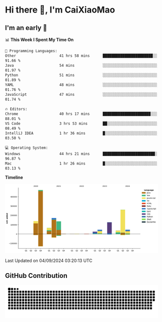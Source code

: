 # Hi there 👋, I'm CaiXiaoMao

## I'm an early 🐤
<!--START_SECTION:waka-->
📊 **This Week I Spent My Time On** 

```text
💬 Programming Languages: 
Other                    41 hrs 58 mins      ███████████████████████░░   91.66 % 
Java                     54 mins             ░░░░░░░░░░░░░░░░░░░░░░░░░   01.97 % 
Python                   51 mins             ░░░░░░░░░░░░░░░░░░░░░░░░░   01.89 % 
YAML                     48 mins             ░░░░░░░░░░░░░░░░░░░░░░░░░   01.76 % 
JavaScript               47 mins             ░░░░░░░░░░░░░░░░░░░░░░░░░   01.74 % 

🔥 Editors: 
Chrome                   40 hrs 17 mins      ██████████████████████░░░   88.01 % 
VS Code                  3 hrs 53 mins       ██░░░░░░░░░░░░░░░░░░░░░░░   08.49 % 
IntelliJ IDEA            1 hr 36 mins        █░░░░░░░░░░░░░░░░░░░░░░░░   03.50 % 

💻 Operating System: 
Windows                  44 hrs 21 mins      ████████████████████████░   96.87 % 
Mac                      1 hr 26 mins        █░░░░░░░░░░░░░░░░░░░░░░░░   03.13 % 
```

**Timeline**

![Lines of Code chart](https://raw.githubusercontent.com/caixiaomao/caixiaomao/main/assets/bar_graph.png)


 Last Updated on 04/09/2024 03:20:13 UTC
<!--END_SECTION:waka-->

## GitHub Contribution
<picture>
  <source media="(prefers-color-scheme: dark)" srcset="/dist/snake/github-contribution-grid-snake-dark.svg" />
  <source media="(prefers-color-scheme: light)" srcset="/dist/snake/github-contribution-grid-snake.svg" />
  <img alt="github contribution grid snake animation" src="/dist/snake/github-contribution-grid-snake.svg" />
</picture>
